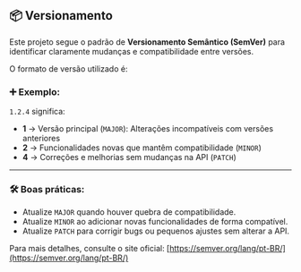 ## 📦 Versionamento

Este projeto segue o padrão de **Versionamento Semântico (SemVer)** para identificar claramente mudanças e compatibilidade entre versões.

O formato de versão utilizado é:


### ➕ Exemplo:
`1.2.4` significa:
- **1** → Versão principal (`MAJOR`): Alterações incompatíveis com versões anteriores
- **2** → Funcionalidades novas que mantêm compatibilidade (`MINOR`)
- **4** → Correções e melhorias sem mudanças na API (`PATCH`)

---

### 🛠️ Boas práticas:

- Atualize `MAJOR` quando houver quebra de compatibilidade.
- Atualize `MINOR` ao adicionar novas funcionalidades de forma compatível.
- Atualize `PATCH` para corrigir bugs ou pequenos ajustes sem alterar a API.

Para mais detalhes, consulte o site oficial: [https://semver.org/lang/pt-BR/](https://semver.org/lang/pt-BR/)
